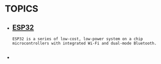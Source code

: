 # TOPICS
- ## [ESP32](/esp32/main/)
   ```ESP32 is a series of low-cost, low-power system on a chip microcontrollers with integrated Wi-Fi and dual-mode Bluetooth.```
- ## 